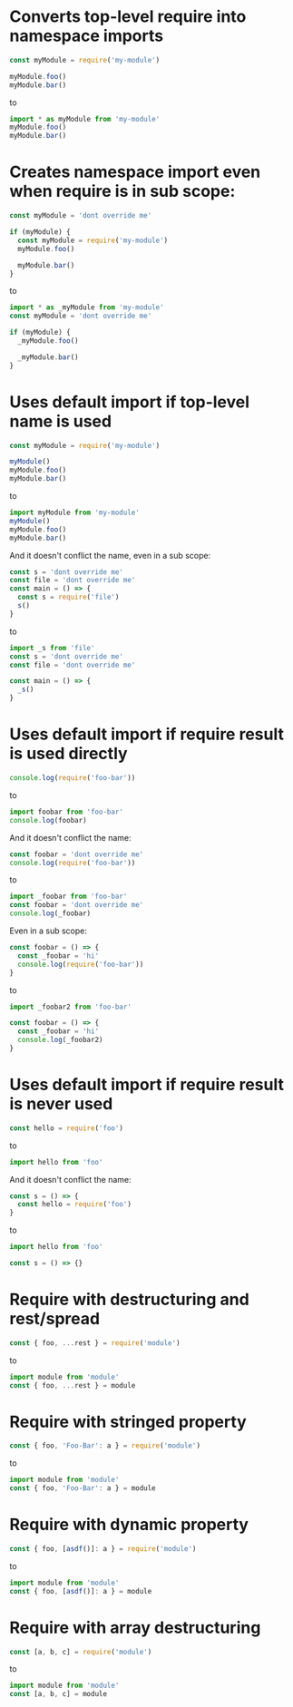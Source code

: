 # Converts top-level require into namespace imports

```js
const myModule = require('my-module')

myModule.foo()
myModule.bar()
```

to

```js
import * as myModule from 'my-module'
myModule.foo()
myModule.bar()
```

# Creates namespace import even when require is in sub scope:

```js
const myModule = 'dont override me'

if (myModule) {
  const myModule = require('my-module')
  myModule.foo()

  myModule.bar()
}
```

to

```js
import * as _myModule from 'my-module'
const myModule = 'dont override me'

if (myModule) {
  _myModule.foo()

  _myModule.bar()
}
```

# Uses default import if top-level name is used

```js
const myModule = require('my-module')

myModule()
myModule.foo()
myModule.bar()
```

to

```js
import myModule from 'my-module'
myModule()
myModule.foo()
myModule.bar()
```

And it doesn't conflict the name, even in a sub scope:

```js
const s = 'dont override me'
const file = 'dont override me'
const main = () => {
  const s = require('file')
  s()
}
```

to

```js
import _s from 'file'
const s = 'dont override me'
const file = 'dont override me'

const main = () => {
  _s()
}
```

# Uses default import if require result is used directly

```js
console.log(require('foo-bar'))
```

to

```js
import foobar from 'foo-bar'
console.log(foobar)
```

And it doesn't conflict the name:

```js
const foobar = 'dont override me'
console.log(require('foo-bar'))
```

to

```js
import _foobar from 'foo-bar'
const foobar = 'dont override me'
console.log(_foobar)
```

Even in a sub scope:

```js
const foobar = () => {
  const _foobar = 'hi'
  console.log(require('foo-bar'))
}
```

to

```js
import _foobar2 from 'foo-bar'

const foobar = () => {
  const _foobar = 'hi'
  console.log(_foobar2)
}
```

# Uses default import if require result is never used

```js
const hello = require('foo')
```

to

```js
import hello from 'foo'
```

And it doesn't conflict the name:

```js
const s = () => {
  const hello = require('foo')
}
```

to

```js
import hello from 'foo'

const s = () => {}
```

# Require with destructuring and rest/spread

```js
const { foo, ...rest } = require('module')
```

to

```js
import module from 'module'
const { foo, ...rest } = module
```

# Require with stringed property

```js
const { foo, 'Foo-Bar': a } = require('module')
```

to

```js
import module from 'module'
const { foo, 'Foo-Bar': a } = module
```

# Require with dynamic property

```js
const { foo, [asdf()]: a } = require('module')
```

to

```js
import module from 'module'
const { foo, [asdf()]: a } = module
```

# Require with array destructuring

```js
const [a, b, c] = require('module')
```

to

```js
import module from 'module'
const [a, b, c] = module
```
